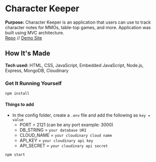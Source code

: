# Character Keeper

**Purpose:** Character Keeper is an application that users can use to track character notes for MMOs, table-top games, and more. Application was built using MVC architecture. <br />
<a target="_blank" href="https://github.com/xcChinaxc/character-keeper">Repo</a> //
<a target="_blank" href="https://cr-character-keeper.herokuapp.com/">Demo Site</a>

## How It's Made

**Tech used:** HTML, CSS, JavaScript, Embedded JavaScript, Node.js, Express, MongoDB, Cloudinary <br />

### Get It Running Yourself

`npm install`

#### Things to add

- In the config folder, create a `.env` file and add the following as `key = value`
  - PORT = 2121 (can be any port example: 3000)
  - DB_STRING = `your database URI`
  - CLOUD_NAME = `your cloudinary cloud name`
  - API_KEY = `your cloudinary api key`
  - API_SECRET = `your cloudinary api secret`

`npm start`

